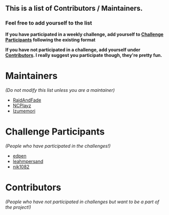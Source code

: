 ## This is a list of Contributors / Maintainers.

### Feel free to add yourself to the list
 **If you have participated in a weekly challenge, add yourself to [Challenge Participants](#challenge) following the existing format**
 
 **If you have not participated in a challenge, add yourself under [Contributors](#contributors). I really suggest you participate though, they're pretty fun.**

# Maintainers
*(Do not modify this list unless you are a maintainer)*
- [RaidAndFade](https://github.com/raidandfade)
- [NCPlayz](https://github.com/NCPlayz)
- [Izumemori](https://github.com/Izumemori)

# Challenge Participants 
*(People who have participated in the challenges!)*
- [edpen](https://github.com/edpen)
- [leahmpersand](https://github.com/leahmpersand)
- [nik1082](https://github.com/nik1082)


# Contributors 
*(People who have not participated in challenges but want to be a part of the project!)*
